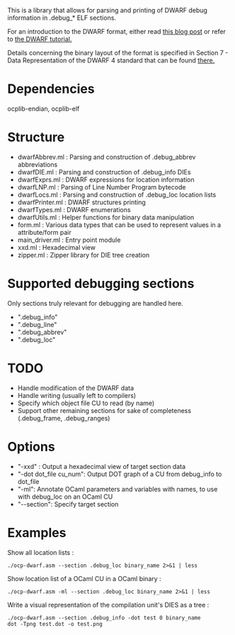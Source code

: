 This is a library that allows for parsing and printing of DWARF debug information in .debug_* ELF sections.

For an introduction to the DWARF format, either read [this blog post](http://eli.thegreenplace.net/2011/02/07/how-debuggers-work-part-3-debugging-information) or refer to [the DWARF tutorial.](http://www.dwarfstd.org/doc/Debugging%20using%20DWARF.pdf)

Details concerning the binary layout of the format is specified in Section 7 - Data Representation of the DWARF 4 standard that can be found [there.](http://dwarfstd.org/doc/DWARF4.pdf)

# Dependencies

ocplib-endian, ocplib-elf

# Structure

* dwarfAbbrev.ml : Parsing and construction of .debug_abbrev abbreviations
* dwarfDIE.ml : Parsing and construction of .debug_info DIEs
* dwarfExprs.ml : DWARF expressions for location information
* dwarfLNP.ml : Parsing of Line Number Program bytecode
* dwarfLocs.ml : Parsing and construction of .debug_loc location lists
* dwarfPrinter.ml : DWARF structures printing
* dwarfTypes.ml : DWARF enumerations
* dwarfUtils.ml : Helper functions for binary data manipulation
* form.ml : Various data types that can be used to represent values in a attribute/form pair
* main_driver.ml : Entry point module
* xxd.ml : Hexadecimal view
* zipper.ml : Zipper library for DIE tree creation

# Supported debugging sections

Only sections truly relevant for debugging are handled here.
* ".debug\_info"
* ".debug\_line"
* ".debug\_abbrev"
* ".debug\_loc"

# TODO

* Handle modification of the DWARF data
* Handle writing (usually left to compilers)
* Specify which object file CU to read (by name)
* Support other remaining sections for sake of completeness (.debug\_frame, .debug\_ranges)

# Options

* "-xxd" : Output a hexadecimal view of target section data
* "-dot dot\_file cu\_num": Output DOT graph of a CU from debug\_info to dot\_file
* "-ml": Annotate OCaml parameters and variables with names, to use with debug\_loc on an OCaml CU
* "--section": Specify target section

# Examples

Show all location lists :
```
./ocp-dwarf.asm --section .debug_loc binary_name 2>&1 | less
```

Show location list of a OCaml CU in a OCaml binary :
```
./ocp-dwarf.asm -ml --section .debug_loc binary_name 2>&1 | less
```

Write a visual representation of the compilation unit's DIES as a tree :

```
./ocp-dwarf.asm --section .debug_info -dot test 0 binary_name
dot -Tpng test.dot -o test.png

